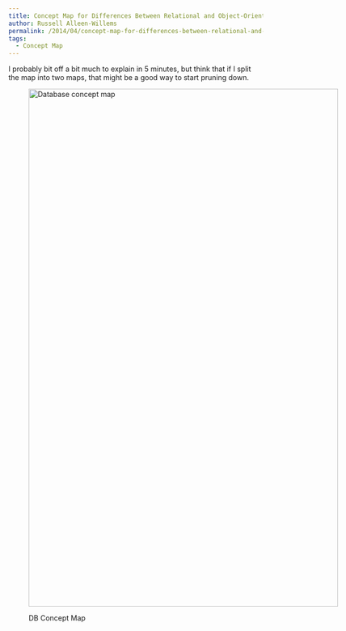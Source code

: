```yaml
---
title: Concept Map for Differences Between Relational and Object-Oriented Databases
author: Russell Alleen-Willems
permalink: /2014/04/concept-map-for-differences-between-relational-and-object-oriented-databases/
tags:
  - Concept Map
---
```

I probably bit off a bit much to explain in 5 minutes, but think that if I split the map into two maps, that might be a good way to start pruning down.<figure id="attachment_6850" style="width: 612px;" class="wp-caption alignnone">

[<img class="size-large wp-image-6850" alt="Database concept map" src="http://teaching.software-carpentry.org/wp-content/uploads/2014/04/IMAG0712-612x1024.jpg" width="612" height="1024" />][1]<figcaption class="wp-caption-text">DB Concept Map</figcaption></figure> 
&nbsp;

 [1]: http://teaching.software-carpentry.org/wp-content/uploads/2014/04/IMAG0712.jpg
